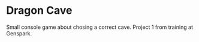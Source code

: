 # Dragon Cave
Small console game about chosing a correct cave. Project 1 from training at Genspark.
